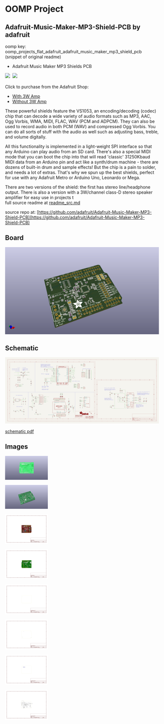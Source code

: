 # OOMP Project  
## Adafruit-Music-Maker-MP3-Shield-PCB  by adafruit  
  
oomp key: oomp_projects_flat_adafruit_adafruit_music_maker_mp3_shield_pcb  
(snippet of original readme)  
  
- Adafruit Music Maker MP3 Shields PCB  
  
<a href="http://www.adafruit.com/products/1788"><img src="assets/1788.jpg?raw=true" width="400px"></a>&nbsp; <a href="http://www.adafruit.com/products/1790"><img src="assets/1790.jpg?raw=true" width="400px"></a><br />  
Click to purchase from the Adafruit Shop:  
- [With 3W Amp](https://www.adafruit.com/product/1788)  
- [Without 3W Amp](https://www.adafruit.com/product/1790)  
  
These powerful shields feature the VS1053, an encoding/decoding (codec) chip that can decode a wide variety of audio formats such as MP3, AAC, Ogg Vorbis, WMA, MIDI, FLAC, WAV (PCM and ADPCM). They can also be used to record audio in both PCM (WAV) and compressed Ogg Vorbis. You can do all sorts of stuff with the audio as well such as adjusting bass, treble, and volume digitally.  
  
All this functionality is implemented in a light-weight SPI interface so that any Arduino can play audio from an SD card. There's also a special MIDI mode that you can boot the chip into that will read 'classic' 31250Kbaud MIDI data from an Arduino pin and act like a synth/drum machine - there are dozens of built-in drum and sample effects! But the chip is a pain to solder, and needs a lot of extras. That's why we spun up the best shields, perfect for use with any Adafruit Metro or Arduino Uno, Leonardo or Mega.  
  
There are two versions of the shield: the first has stereo line/headphone output. There is also a version with a 3W/channel class-D stereo speaker amplifier for easy use in projects t  
  full source readme at [readme_src.md](readme_src.md)  
  
source repo at: [https://github.com/adafruit/Adafruit-Music-Maker-MP3-Shield-PCB](https://github.com/adafruit/Adafruit-Music-Maker-MP3-Shield-PCB)  
## Board  
  
[![working_3d.png](working_3d_600.png)](working_3d.png)  
## Schematic  
  
[![working_schematic.png](working_schematic_600.png)](working_schematic.png)  
  
[schematic pdf](working_schematic.pdf)  
## Images  
  
[![working_3D_bottom.png](working_3D_bottom_140.png)](working_3D_bottom.png)  
  
[![working_3D_top.png](working_3D_top_140.png)](working_3D_top.png)  
  
[![working_assembly_page_01.png](working_assembly_page_01_140.png)](working_assembly_page_01.png)  
  
[![working_assembly_page_02.png](working_assembly_page_02_140.png)](working_assembly_page_02.png)  
  
[![working_assembly_page_03.png](working_assembly_page_03_140.png)](working_assembly_page_03.png)  
  
[![working_assembly_page_04.png](working_assembly_page_04_140.png)](working_assembly_page_04.png)  
  
[![working_assembly_page_05.png](working_assembly_page_05_140.png)](working_assembly_page_05.png)  
  
[![working_assembly_page_06.png](working_assembly_page_06_140.png)](working_assembly_page_06.png)  
